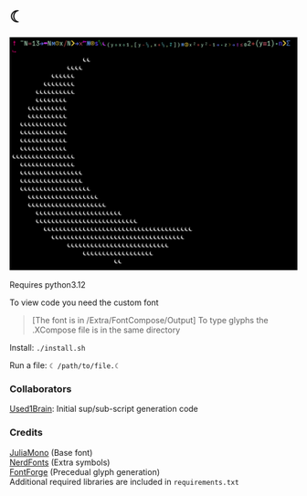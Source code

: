 # ☾  
![☾ Logo Code Golf](./Extra/Assets/golf1.png)

Requires python3.12

To view code you need the custom font
> [The font is in /Extra/FontCompose/Output]
To type glyphs the .XCompose file is in the same directory
  
Install: `./install.sh`  
  
Run a file: `☾ /path/to/file.☾`  

### Collaborators
[Used1Brain](https://github.com/Used1Brain/): Initial sup/sub-script generation code
### Credits
[JuliaMono](https://juliamono.netlify.app/) (Base font)  
[NerdFonts](https://www.nerdfonts.com/) (Extra symbols)  
[FontForge](https://fontforge.org/en-US/) (Precedual glyph generation)  
Additional required libraries are included in `requirements.txt`
